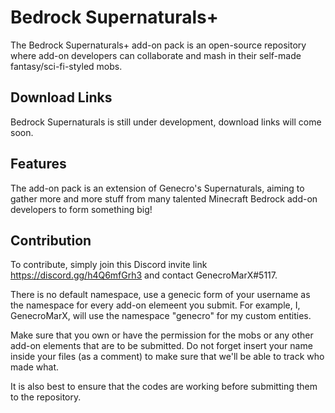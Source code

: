 # Bedrock Supernaturals+
The Bedrock Supernaturals+ add-on pack is an open-source repository where add-on developers can collaborate and mash in their self-made fantasy/sci-fi-styled mobs.

## Download Links
Bedrock Supernaturals is still under development, download links will come soon.

## Features
The add-on pack is an extension of Genecro's Supernaturals, aiming to gather more and more stuff from many talented Minecraft Bedrock add-on developers to form something big!

## Contribution
To contribute, simply join this Discord invite link https://discord.gg/h4Q6mfGrh3 and contact GenecroMarX#5117.

There is no default namespace, use a genecic form of your username as the namespace for every add-on elemeent you submit. For example, I, GenecroMarX, will use the namespace "genecro" for my custom entities.

Make sure that you own or have the permission for the mobs or any other add-on elements that are to be submitted. Do not forget insert your name inside your files (as a comment) to make sure that we'll be able to track who made what.

It is also best to ensure that the codes are working before submitting them to the repository.
